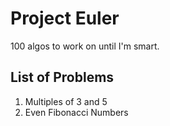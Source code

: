 # Project Euler
100 algos to work on until I'm smart.

## List of Problems
1. Multiples of 3 and 5
1. Even Fibonacci Numbers